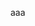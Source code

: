 
[//]: # 
(title: AT mode)
[//]: # 
(author: slievrly)
[//]: # 
(keywords: Fescar AT mode)
[//]: # 
(date: 02/12/2019)



aaa

